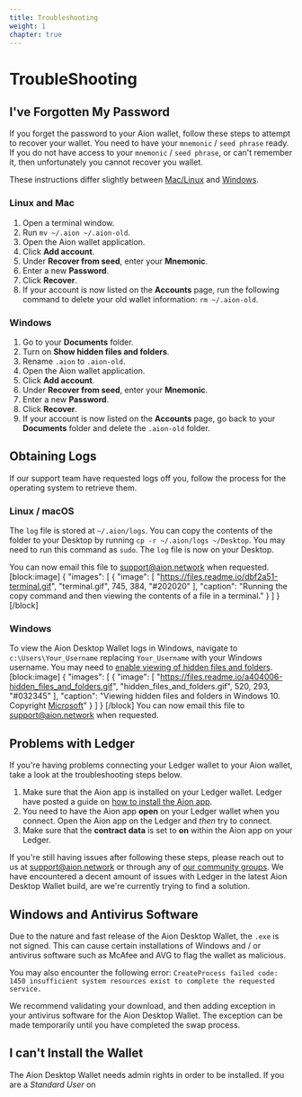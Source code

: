 ```yaml
---
title: Troubleshooting
weight: 1
chapter: true
---
```


# TroubleShooting

## I've Forgotten My Password

If you forget the password to your Aion wallet, follow these steps to attempt to recover your wallet. You need to have your `mnemonic` / `seed phrase` ready. If you do not have access to your `mnemonic` / `seed phrase`, or can't remember it, then unfortunately you cannot recover you wallet.

These instructions differ slightly between [Mac/Linux](#section-linux-and-mac) and [Windows](#section-windows).

### Linux and Mac

1. Open a terminal window.
2. Run `mv ~/.aion ~/.aion-old`.
3. Open the Aion wallet application.
4. Click **Add account**.
5. Under **Recover from seed**, enter your **Mnemonic**.
6. Enter a new **Password**.
7. Click **Recover**.
8. If your account is now listed on the **Accounts** page, run the following command to delete your old wallet information: `rm ~/.aion-old`.

### Windows

1. Go to your **Documents** folder.
2. Turn on **Show hidden files and folders**.
3. Rename `.aion` to `.aion-old`.
4. Open the Aion wallet application.
5. Click **Add account**.
6. Under **Recover from seed**, enter your **Mnemonic**.
7. Enter a new **Password**.
8. Click **Recover**.
9. If your account is now listed on the **Accounts** page, go back to your **Documents** folder and delete the `.aion-old` folder.

## Obtaining Logs

If our support team have requested logs off you, follow the process for the operating system to retrieve them.

### Linux / macOS

The `log` file is stored at `~/.aion/logs`. You can copy the contents of the folder to your Desktop by running `cp -r ~/.aion/logs ~/Desktop`. You may need to run this command as `sudo`. The `log` file is now on your Desktop.

You can now email this file to [support@aion.network](mailto:support@aion.network) when requested.
[block:image]
{
  "images": [
    {
      "image": [
        "https://files.readme.io/dbf2a51-terminal.gif",
        "terminal.gif",
        745,
        384,
        "#202020"
      ],
      "caption": "Running the copy command and then viewing the contents of a file in a terminal."
    }
  ]
}
[/block]

### Windows

To view the Aion Desktop Wallet logs in Windows, navigate to `c:\Users\Your_Username` replacing `Your_Username` with your Windows username. You may need to [enable viewing of hidden files and folders](//support.microsoft.com/en-ca/help/4028316/windows-view-hidden-files-and-folders-in-windows-10).
[block:image]
{
  "images": [
    {
      "image": [
        "https://files.readme.io/a404006-hidden_files_and_folders.gif",
        "hidden_files_and_folders.gif",
        520,
        293,
        "#032345"
      ],
      "caption": "Viewing hidden files and folders in Windows 10. Copyright [Microsoft](https://support.microsoft.com/en-ca/help/4028316/windows-view-hidden-files-and-folders-in-windows-10)"
    }
  ]
}
[/block]
You can now email this file to [support@aion.network](mailto:support@aion.network) when requested.

## Problems with Ledger

If you're having problems connecting your Ledger wallet to your Aion wallet, take a look at the troubleshooting steps below.

1. Make sure that the Aion app is installed on your Ledger wallet. Ledger have posted a guide on [how to install the Aion app](https://support.ledgerwallet.com/hc/en-us/articles/360008599834-Aion-AION-).
2. You need to have the Aion app **open** on your Ledger wallet when you connect. Open the Aion app on the Ledger and _then_ try to connect.
3. Make sure that the **contract data** is set to **on** within the Aion app on your Ledger.

If you're still having issues after following these steps, please reach out to us at [support@aion.network](mailto:support@aion.network) or through any of [our community groups](http://aion.network/community/). We have encountered a decent amount of issues with Ledger in the latest Aion Desktop Wallet build, are we're currently trying to find a solution.

## Windows and Antivirus Software

Due to the nature and fast release of the Aion Desktop Wallet, the `.exe` is not signed. This can cause certain installations of Windows and / or antivirus software such as McAfee and AVG to flag the wallet as malicious.

You may also encounter the following error: `CreateProcess failed code: 1450 insufficient system resources exist to complete the requested service.`

We recommend validating your download, and then adding exception in your antivirus software for the Aion Desktop Wallet. The exception can be made temporarily until you have completed the swap process.

## I can't Install the Wallet

The Aion Desktop Wallet needs admin rights in order to be installed. If you are a _Standard User_ on